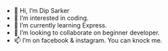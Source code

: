 - 👋 Hi, I’m Dip Sarker
- 👀 I’m interested in coding.
- 🌱 I’m currently learning Express.
- 💞️ I’m looking to collaborate on beginner developer.
- 📫 I’m on facebook & instagram. You can knock me.

<!---
freelancerdipsarker/freelancerdipsarker is a ✨ special ✨ repository because its `README.md` (this file) appears on your GitHub profile.
You can click the Preview link to take a look at your changes.
--->
